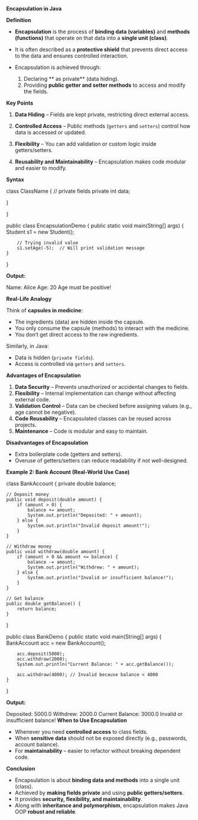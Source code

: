 

 **Encapsulation in Java**

 **Definition**

* **Encapsulation** is the process of **binding data (variables)** and **methods (functions)** that operate on that data into a **single unit (class)**.
* It is often described as a **protective shield** that prevents direct access to the data and ensures controlled interaction.
* Encapsulation is achieved through:

  1. Declaring ** as private** (data hiding).
  2. Providing **public getter and setter methods** to access and modify the fields.


 **Key Points**

1. **Data Hiding** – Fields are kept private, restricting direct external access.
2. **Controlled Access** – Public methods (`getters` and `setters`) control how data is accessed or updated.

4. **Flexibility** – You can add validation or custom logic inside getters/setters.
5. **Reusability and Maintainability** – Encapsulation makes code modular and easier to modify.

 **Syntax**

class ClassName {
    // private fields
    private int data;

}
 

}

public class EncapsulationDemo {
    public static void main(String[] args) {
        Student s1 = new Student();

      
        // Trying invalid value
        s1.setAge(-5);  // Will print validation message
    }
}


**Output:**


Name: Alice
Age: 20
Age must be positive!


 **Real-Life Analogy**

Think of **capsules in medicine**:

* The ingredients (data) are hidden inside the capsule.
* You only consume the capsule (methods) to interact with the medicine.
* You don’t get direct access to the raw ingredients.

Similarly, in Java:

* Data is hidden (`private fields`).
* Access is controlled via `getters` and `setters`.


**Advantages of Encapsulation**

1. **Data Security** – Prevents unauthorized or accidental changes to fields.
2. **Flexibility** – Internal implementation can change without affecting external code.
3. **Validation Control** – Data can be checked before assigning values (e.g., age cannot be negative).
4. **Code Reusability** – Encapsulated classes can be reused across projects.
5. **Maintenance** – Code is modular and easy to maintain.


 **Disadvantages of Encapsulation**

* Extra boilerplate code (getters and setters).
* Overuse of getters/setters can reduce readability if not well-designed.


 **Example 2: Bank Account (Real-World Use Case)**

class BankAccount {
    private double balance;

    // Deposit money
    public void deposit(double amount) {
        if (amount > 0) {
            balance += amount;
            System.out.println("Deposited: " + amount);
        } else {
            System.out.println("Invalid deposit amount!");
        }
    }

    // Withdraw money
    public void withdraw(double amount) {
        if (amount > 0 && amount <= balance) {
            balance -= amount;
            System.out.println("Withdrew: " + amount);
        } else {
            System.out.println("Invalid or insufficient balance!");
        }
    }

    // Get balance
    public double getBalance() {
        return balance;
    }
}

public class BankDemo {
    public static void main(String[] args) {
        BankAccount acc = new BankAccount();

        acc.deposit(5000);
        acc.withdraw(2000);
        System.out.println("Current Balance: " + acc.getBalance());

        acc.withdraw(4000); // Invalid because balance < 4000
    }
}


**Output:**


Deposited: 5000.0
Withdrew: 2000.0
Current Balance: 3000.0
Invalid or insufficient balance!
 **When to Use Encapsulation**

* Whenever you need **controlled access** to class fields.
* When **sensitive data** should not be exposed directly (e.g., passwords, account balance).
* For **maintainability** – easier to refactor without breaking dependent code.


 **Conclusion**

* Encapsulation is about **binding data and methods** into a single unit (class).
* Achieved by **making fields private** and using **public getters/setters**.
* It provides **security, flexibility, and maintainability**.
* Along with **inheritance and polymorphism**, encapsulation makes Java OOP **robust and reliable**.

